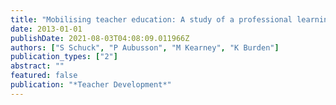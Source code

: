 ```yaml
---
title: "Mobilising teacher education: A study of a professional learning community"
date: 2013-01-01
publishDate: 2021-08-03T04:08:09.011966Z
authors: ["S Schuck", "P Aubusson", "M Kearney", "K Burden"]
publication_types: ["2"]
abstract: ""
featured: false
publication: "*Teacher Development*"
---
```


